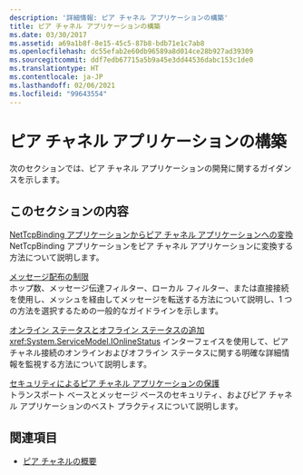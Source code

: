 ```yaml
---
description: '詳細情報: ピア チャネル アプリケーションの構築'
title: ピア チャネル アプリケーションの構築
ms.date: 03/30/2017
ms.assetid: a69a1b8f-8e15-45c5-87b8-bdb71e1c7ab8
ms.openlocfilehash: dc55efab2e60db96589a8d014ce28b927ad39309
ms.sourcegitcommit: ddf7edb67715a5b9a45e3dd44536dabc153c1de0
ms.translationtype: HT
ms.contentlocale: ja-JP
ms.lasthandoff: 02/06/2021
ms.locfileid: "99643554"
---
```

# <a name="building-a-peer-channel-application"></a>ピア チャネル アプリケーションの構築

次のセクションでは、ピア チャネル アプリケーションの開発に関するガイダンスを示します。  
  
## <a name="in-this-section"></a>このセクションの内容  

 [NetTcpBinding アプリケーションからピア チャネル アプリケーションへの変換](converting-a-nettcpbinding-application-to-a-peer-channel-application.md)  
 NetTcpBinding アプリケーションをピア チャネル アプリケーションに変換する方法について説明します。  
  
 [メッセージ配布の制限](limiting-message-distribution.md)  
 ホップ数、メッセージ伝達フィルター、ローカル フィルター、または直接接続を使用し、メッシュを経由してメッセージを転送する方法について説明し、1 つの方法を選択するための一般的なガイドラインを示します。  
  
 [オンライン ステータスとオフライン ステータスの追加](adding-online-and-offline-status.md)  
 <xref:System.ServiceModel.IOnlineStatus> インターフェイスを使用して、ピア チャネル接続のオンラインおよびオフライン ステータスに関する明確な詳細情報を監視する方法について説明します。  
  
 [セキュリティによるピア チャネル アプリケーションの保護](securing-peer-channel-applications.md)  
 トランスポート ベースとメッセージ ベースのセキュリティ、およびピア チャネル アプリケーションのベスト プラクティスについて説明します。  
  
## <a name="see-also"></a>関連項目

- [ピア チャネルの概要](peer-channel-concepts.md)
